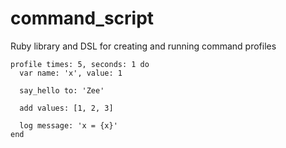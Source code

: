 # command_script
Ruby library and DSL for creating and running command profiles

    profile times: 5, seconds: 1 do
      var name: 'x', value: 1

      say_hello to: 'Zee'

      add values: [1, 2, 3]

      log message: 'x = {x}'
    end
